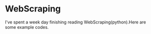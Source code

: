 # WebScraping

I've spent a week day finishing reading WebScraping(python).Here are some example codes.
